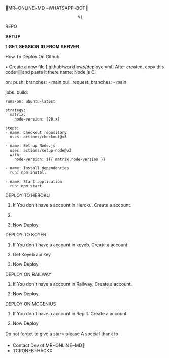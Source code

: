 👾MR~ONLINE~MD ~WHATSAPP~BOT📡

                                    V1

REPO



𝐒𝐄𝐓𝐔𝐏

1.𝐆𝐄𝐓 𝐒𝐄𝐒𝐒𝐈𝐎𝐍 𝐈𝐃 𝐅𝐑𝐎𝐌 𝐒𝐄𝐑𝐕𝐄𝐑


How To Deploy On Github.


• Create a new file [.github/workflows/deploye.yml] After created, copy this code👇🏽and paste it there
name: Node.js CI

on:
  push:
    branches:
      - main
  pull_request:
    branches:
      - main

jobs:
  build:

    runs-on: ubuntu-latest

    strategy:
      matrix:
        node-version: [20.x]

    steps:
    - name: Checkout repository
      uses: actions/checkout@v3

    - name: Set up Node.js
      uses: actions/setup-node@v3
      with:
        node-version: ${{ matrix.node-version }}

    - name: Install dependencies
      run: npm install

    - name: Start application
      run: npm start

DEPLOY TO HEROKU

1. If You don't have a account in Heroku. Create a account.  

2.  
3. Now Deploy  

DEPLOY TO KOYEB

1. If You don't have a account in koyeb. Create a account.  

2. Get Koyeb api key
3. Now Deploy  

DEPLOY ON RAILWAY

1. If You don't have a account in Railway. Create a account.  

2. Now Deploy  

DEPLOY ON MOGENIUS

1. If You don't have a account in Replit. Create a account.  

2. Now Deploy  

Do not forget to give a star⭐️ please
A special thank to


* Contact Dev of MR~ONLINE~MD🤪  
* TCRONEB~HACKX
